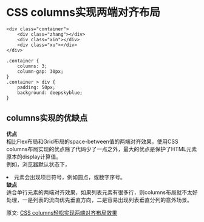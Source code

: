 # CSS columns实现两端对齐布局
``` 
<div class="container">
    <div class="zhang"></div>
    <div class="xin"></div>
    <div class="xu"></div>
</div>

.container {
    columns: 3;
    column-gap: 30px;
}
.container > div {
    padding: 50px;
    background: deepskyblue;
}
```
## columns实现的优缺点
**优点**  
相比Flex布局和Grid布局的space-between值的两端对齐效果，使用CSS columns布局实现的优点除了代码少了一点之外，最大的优点是保护了HTML元素原本的display计算值。  
例如，浏览器默认状态下，<li>元素会出现项目符号，例如圆点，或数字序号。  
**缺点**  
适合单行元素的两端对齐效果，如果列表元素有很多行，则columns布局就不太好处理，一是列表的流向优先垂直方向，二是容易出现列表垂直分列的意外场景。

原文: 
[CSS columns轻松实现两端对齐布局效果](https://www.zhangxinxu.com/wordpress/2020/05/css-columns-justify-content/)
